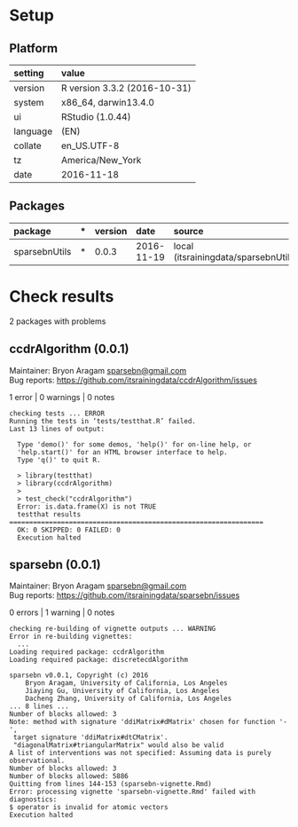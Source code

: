 # Setup

## Platform

|setting  |value                        |
|:--------|:----------------------------|
|version  |R version 3.3.2 (2016-10-31) |
|system   |x86_64, darwin13.4.0         |
|ui       |RStudio (1.0.44)             |
|language |(EN)                         |
|collate  |en_US.UTF-8                  |
|tz       |America/New_York             |
|date     |2016-11-18                   |

## Packages

|package       |*  |version |date       |source                                  |
|:-------------|:--|:-------|:----------|:---------------------------------------|
|sparsebnUtils |*  |0.0.3   |2016-11-19 |local (itsrainingdata/sparsebnUtils@NA) |

# Check results
2 packages with problems

## ccdrAlgorithm (0.0.1)
Maintainer: Bryon Aragam <sparsebn@gmail.com>  
Bug reports: https://github.com/itsrainingdata/ccdrAlgorithm/issues

1 error  | 0 warnings | 0 notes

```
checking tests ... ERROR
Running the tests in ‘tests/testthat.R’ failed.
Last 13 lines of output:
  
  Type 'demo()' for some demos, 'help()' for on-line help, or
  'help.start()' for an HTML browser interface to help.
  Type 'q()' to quit R.
  
  > library(testthat)
  > library(ccdrAlgorithm)
  > 
  > test_check("ccdrAlgorithm")
  Error: is.data.frame(X) is not TRUE
  testthat results ================================================================
  OK: 0 SKIPPED: 0 FAILED: 0
  Execution halted
```

## sparsebn (0.0.1)
Maintainer: Bryon Aragam <sparsebn@gmail.com>  
Bug reports: https://github.com/itsrainingdata/sparsebn/issues

0 errors | 1 warning  | 0 notes

```
checking re-building of vignette outputs ... WARNING
Error in re-building vignettes:
  ...
Loading required package: ccdrAlgorithm
Loading required package: discretecdAlgorithm

sparsebn v0.0.1, Copyright (c) 2016
	Bryon Aragam, University of California, Los Angeles
	Jiaying Gu, University of California, Los Angeles
	Dacheng Zhang, University of California, Los Angeles
... 8 lines ...
Number of blocks allowed: 3
Note: method with signature 'ddiMatrix#dMatrix' chosen for function '-',
 target signature 'ddiMatrix#dtCMatrix'.
 "diagonalMatrix#triangularMatrix" would also be valid
A list of interventions was not specified: Assuming data is purely observational.
Number of blocks allowed: 3
Number of blocks allowed: 5886
Quitting from lines 144-153 (sparsebn-vignette.Rmd) 
Error: processing vignette 'sparsebn-vignette.Rmd' failed with diagnostics:
$ operator is invalid for atomic vectors
Execution halted
```

